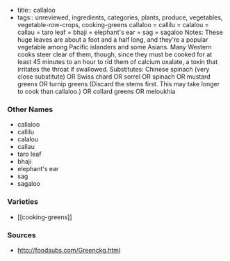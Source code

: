 - title:: callaloo
- tags:: unreviewed, ingredients, categories, plants, produce, vegetables, vegetable-row-crops, cooking-greens
callaloo = callilu = calalou = callau = taro leaf = bhaji = elephant's ear = sag = sagaloo Notes: These huge leaves are about a foot and a half long, and they're a popular vegetable among Pacific islanders and some Asians. Many Western cooks steer clear of them, though, since they must be cooked for at least 45 minutes to an hour to rid them of calcium oxalate, a toxin that irritates the throat if swallowed. Substitutes: Chinese spinach (very close substitute) OR Swiss chard OR sorrel OR spinach OR mustard greens OR turnip greens (Discard the stems first. This may take longer to cook than callaloo.) OR collard greens OR meloukhia

### Other Names

* callaloo
* callilu
* calalou
* callau
* taro leaf
* bhaji
* elephant's ear
* sag
* sagaloo

### Varieties

* [[cooking-greens]]

### Sources
* http://foodsubs.com/Greenckg.html
